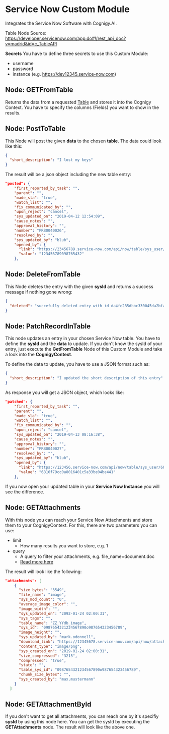 # Service Now Custom Module

Integrates the Service Now Software with Cognigy.AI.

Table Node Source: https://developer.servicenow.com/app.do#!/rest_api_doc?v=madrid&id=c_TableAPI

**Secrets**
You have to define three secrets to use this Custom Module: 

- username
- password
- instance (e.g. https://dev12345.service-now.com)

## Node: GETFromTable

Returns the data from a requested [Table](https://docs.servicenow.com/bundle/jakarta-servicenow-platform/page/administer/reference-pages/reference/r_TablesAndClasses.html?title=Tables_and_Classes) and stores it into the Cognigy Context. You have to specify the columns (Fields) you want to show in the results.



## Node: PostToTable

This Node will post the given **data** to the chosen **table**. The data could look like this: 

```json
{
  "short_description": "I lost my keys"
}
```

The result will be a json object including the new table entry:

```json
"posted": {
    "first_reported_by_task": "",
    "parent": "",
    "made_sla": "true",
    "watch_list": "",
    "fix_communicated_by": "",
    "upon_reject": "cancel",
    "sys_updated_on": "2019-04-12 12:54:09",
    "cause_notes": "",
    "approval_history": "",
    "number": "PRB0040026",
    "resolved_by": "",
    "sys_updated_by": "blub",
    "opened_by": {
      "link": "https://23456789.service-now.com/api/now/table/sys_user/123456789098765432",
      "value": "123456789098765432"
    },
```



## Node: DeleteFromTable

This Node deletes the entry with the given **sysId** and returns a success message if nothing gone wrong: 

```json
{
  "deleted": "succefully deleted entry with id da4fe285dbbc330045da2bfa4b9619d6"
}
```



## Node: PatchRecordInTable

This node updates an entry in your chosen Service Now table. You have to define the **sysId** and the **data** to update. If you don't know the sysId of your entry, just execute the **GetFromTable** Node of this Custom Module and take a look into the **CognigyContext**. 

To define the data to update, you have to use a JSON format such as: 

```json
{
  "short_description": "I updated the short description of this entry"
}
```

As response you will get a JSON object, which looks like: 

```json
"patched": {
    "first_reported_by_task": "",
    "parent": "",
    "made_sla": "true",
    "watch_list": "",
    "fix_communicated_by": "",
    "upon_reject": "cancel",
    "sys_updated_on": "2019-04-13 08:16:38",
    "cause_notes": "",
    "approval_history": "",
    "number": "PRB0040027",
    "resolved_by": "",
    "sys_updated_by": "blub",
    "opened_by": {
      "link": "https://123456.service-now.com/api/now/table/sys_user/6816f79cc0a8016401c5a33be04be441",
      "value": "6816f79cc0a8016401c5a33be04be441"
    },
```

If you now open your updated table in your **Service Now Instance** you will see the difference. 



## Node: GETAttachments

With this node you can reach your Service Now Attachments and store them to your CognigyContext. For this, there are two parameters you can use: 

- limit
  - How many results you want to store, e.g. 1
- query
  - A query to filter your attachments, e.g. file_name=document.doc
  - [Read more here](<https://developer.servicenow.com/app.do#!/rest_api_doc?v=madrid&id=r_AttachmentAPI-GET>)

The result will look like the following: 

```json
"attachments": [
    {
      "size_bytes": "3549",
      "file_name": "image",
      "sys_mod_count": "0",
      "average_image_color": "",
      "image_width": "",
      "sys_updated_on": "2092-01-24 02:00:31",
      "sys_tags": "",
      "table_name": "ZZ_YYdb_image",
      "sys_id": "0987654321234567890o987654323456789",
      "image_height": "",
      "sys_updated_by": "mark.odonnell",
      "download_link": "https://12345678.service-now.com/api/now/attachment/0987654321234567890o987654323456789/file",
      "content_type": "image/png",
      "sys_created_on": "2019-01-24 02:00:31",
      "size_compressed": "3215",
      "compressed": "true",
      "state": "",
      "table_sys_id": "0987654321234567890o987654323456789",
      "chunk_size_bytes": "",
      "sys_created_by": "max.mustermann"
    }
  ]
```



## Node: GETAttachmentById

If you don't want to get all attachments, you can reach one by it's specifiy **sysId** by using this node here. You can get the sysId by executing the **GETAttachments** node. The result will look like the above one.
